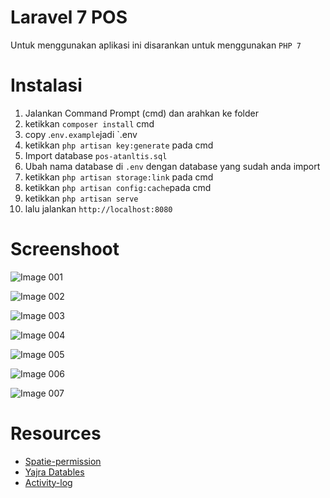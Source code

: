 # Laravel 7 POS
Untuk menggunakan aplikasi ini disarankan untuk menggunakan `PHP 7`
# Instalasi
 1.  Jalankan Command Prompt (cmd) dan arahkan ke folder 
 2. ketikkan `composer install` cmd
 3. copy .`env.example`jadi `.env
 4. ketikkan `php artisan key:generate` pada cmd
 5.  Import database `pos-atanltis.sql` 
 6. Ubah nama database di `.env` dengan database yang sudah anda import
 7. ketikkan `php artisan storage:link` pada cmd
 8. ketikkan `php artisan config:cache`pada cmd
 9. ketikkan `php artisan serve`
 10. lalu jalankan `http://localhost:8080`


# Screenshoot 
![Image 001](https://user-images.githubusercontent.com/33163281/129160501-e419bdc7-6fb1-492a-9ad4-e046c831edf3.png)

![Image 002](https://user-images.githubusercontent.com/33163281/129160507-0a739fb3-b355-4bde-8b44-91347f4ca5c0.png)

![Image 003](https://user-images.githubusercontent.com/33163281/129160509-796dc53f-e925-4ffd-92da-7e3f8644647f.png)

![Image 004](https://user-images.githubusercontent.com/33163281/129160510-943a1155-d681-4370-b864-64a6761fabd3.png)

![Image 005](https://user-images.githubusercontent.com/33163281/129160512-5e5925bb-88b2-4042-be0a-eabc6b2d3fc7.png)

![Image 006](https://user-images.githubusercontent.com/33163281/129160514-125dc9b6-4d1e-44fc-b821-c58643acb79b.png)

![Image 007](https://user-images.githubusercontent.com/33163281/129160517-f2be2d17-b264-42d3-aad4-3c0fb64d7e8e.png)
# Resources
 - [Spatie-permission](https://github.com/spatie/laravel-permission)
 - [Yajra Datables](https://github.com/yajra/laravel-datatables)
 - [Activity-log](https://github.com/spatie/laravel-activitylog)
